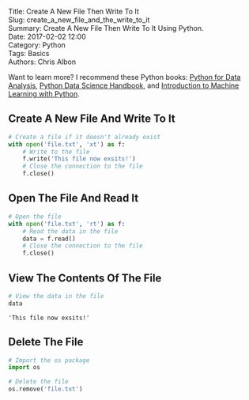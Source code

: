 Title: Create A New File Then Write To It  
Slug: create_a_new_file_and_the_write_to_it  
Summary: Create A New File Then Write To It Using Python.  
Date: 2017-02-02 12:00  
Category: Python  
Tags: Basics  
Authors: Chris Albon  

Want to learn more? I recommend these Python books: [Python for Data Analysis](http://amzn.to/2ljV9wY), [Python Data Science Handbook](http://amzn.to/2m0mgMB), and [Introduction to Machine Learning with Python](http://amzn.to/2mjYiwK).

## Create A New File And Write To It


```python
# Create a file if it doesn't already exist
with open('file.txt', 'xt') as f:
    # Write to the file
    f.write('This file now exsits!')
    # Close the connection to the file
    f.close()
```

## Open The File And Read It


```python
# Open the file
with open('file.txt', 'rt') as f:
    # Read the data in the file
    data = f.read()
    # Close the connection to the file
    f.close()
```

## View The Contents Of The File


```python
# View the data in the file
data
```




    'This file now exsits!'



## Delete The File


```python
# Import the os package
import os

# Delete the file
os.remove('file.txt')
```

